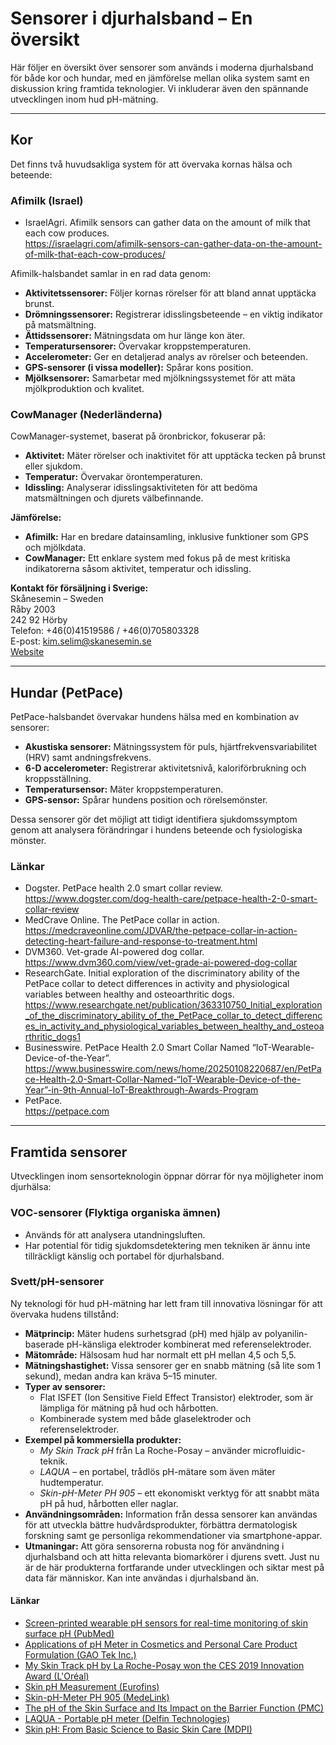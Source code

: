 # Sensorer i djurhalsband – En översikt

Här följer en översikt över sensorer som används i moderna djurhalsband för både kor och hundar, med en jämförelse mellan olika system samt en diskussion kring framtida teknologier. Vi inkluderar även den spännande utvecklingen inom hud pH-mätning.

---

## Kor

Det finns två huvudsakliga system för att övervaka kornas hälsa och beteende:

### Afimilk (Israel)
- IsraelAgri. Afimilk sensors can gather data on the amount of milk that each cow produces.  
  https://israelagri.com/afimilk-sensors-can-gather-data-on-the-amount-of-milk-that-each-cow-produces/

Afimilk-halsbandet samlar in en rad data genom:
- **Aktivitetssensorer:** Följer kornas rörelser för att bland annat upptäcka brunst.
- **Drömningssensorer:** Registrerar idisslingsbeteende – en viktig indikator på matsmältning.
- **Ättidssensorer:** Mätningsdata om hur länge kon äter.
- **Temperatursensorer:** Övervakar kroppstemperaturen.
- **Accelerometer:** Ger en detaljerad analys av rörelser och beteenden.
- **GPS-sensorer (i vissa modeller):** Spårar kons position.
- **Mjölksensorer:** Samarbetar med mjölkningssystemet för att mäta mjölkproduktion och kvalitet.

### CowManager (Nederländerna)
CowManager-systemet, baserat på öronbrickor, fokuserar på:
- **Aktivitet:** Mäter rörelser och inaktivitet för att upptäcka tecken på brunst eller sjukdom.
- **Temperatur:** Övervakar örontemperaturen.
- **Idissling:** Analyserar idisslingsaktiviteten för att bedöma matsmältningen och djurets välbefinnande.

**Jämförelse:**  
- **Afimilk:** Har en bredare datainsamling, inklusive funktioner som GPS och mjölkdata.  
- **CowManager:** Ett enklare system med fokus på de mest kritiska indikatorerna såsom aktivitet, temperatur och idissling.

**Kontakt för försäljning i Sverige:**  
Skånesemin – Sweden  
Råby 2003  
242 92 Hörby  
Telefon: +46(0)41519586 / +46(0)705803328  
E-post: kim.selim@skanesemin.se  
[Website](#)

---

## Hundar (PetPace)

PetPace-halsbandet övervakar hundens hälsa med en kombination av sensorer:
- **Akustiska sensorer:** Mätningssystem för puls, hjärtfrekvensvariabilitet (HRV) samt andningsfrekvens.
- **6-D accelerometer:** Registrerar aktivitetsnivå, kaloriförbrukning och kroppsställning.
- **Temperatursensor:** Mäter kroppstemperaturen.
- **GPS-sensor:** Spårar hundens position och rörelsemönster.

Dessa sensorer gör det möjligt att tidigt identifiera sjukdomssymptom genom att analysera förändringar i hundens beteende och fysiologiska mönster.

### Länkar
- Dogster. PetPace health 2.0 smart collar review.  
  https://www.dogster.com/dog-health-care/petpace-health-2-0-smart-collar-review
- MedCrave Online. The PetPace collar in action.  
  https://medcraveonline.com/JDVAR/the-petpace-collar-in-action-detecting-heart-failure-and-response-to-treatment.html
- DVM360. Vet-grade AI-powered dog collar.  
  https://www.dvm360.com/view/vet-grade-ai-powered-dog-collar
- ResearchGate. Initial exploration of the discriminatory ability of the PetPace collar to detect differences in activity and physiological variables between healthy and osteoarthritic dogs.  
  https://www.researchgate.net/publication/363310750_Initial_exploration_of_the_discriminatory_ability_of_the_PetPace_collar_to_detect_differences_in_activity_and_physiological_variables_between_healthy_and_osteoarthritic_dogs1
- Businesswire. PetPace Health 2.0 Smart Collar Named “IoT-Wearable-Device-of-the-Year”.  
  https://www.businesswire.com/news/home/20250108220687/en/PetPace-Health-2.0-Smart-Collar-Named-“IoT-Wearable-Device-of-the-Year”-in-9th-Annual-IoT-Breakthrough-Awards-Program
- PetPace.  
  https://petpace.com
---

## Framtida sensorer

Utvecklingen inom sensorteknologin öppnar dörrar för nya möjligheter inom djurhälsa:

### VOC-sensorer (Flyktiga organiska ämnen)
- Används för att analysera utandningsluften.
- Har potential för tidig sjukdomsdetektering men tekniken är ännu inte tillräckligt känslig och portabel för djurhalsband.

### Svett/pH-sensorer
Ny teknologi för hud pH-mätning har lett fram till innovativa lösningar för att övervaka hudens tillstånd:
- **Mätprincip:** Mäter hudens surhetsgrad (pH) med hjälp av polyanilin-baserade pH-känsliga elektroder kombinerat med referenselektroder.
- **Mätområde:** Hälsosam hud har normalt ett pH mellan 4,5 och 5,5.
- **Mätningshastighet:** Vissa sensorer ger en snabb mätning (så lite som 1 sekund), medan andra kan kräva 5–15 minuter.
- **Typer av sensorer:**  
  - Flat ISFET (Ion Sensitive Field Effect Transistor) elektroder, som är lämpliga för mätning på hud och hårbotten.
  - Kombinerade system med både glaselektroder och referenselektroder.
- **Exempel på kommersiella produkter:**
  - *My Skin Track pH* från La Roche-Posay – använder microfluidic-teknik.
  - *LAQUA* – en portabel, trådlös pH-mätare som även mäter hudtemperatur.
  - *Skin-pH-Meter PH 905* – ett ekonomiskt verktyg för att snabbt mäta pH på hud, hårbotten eller naglar.
- **Användningsområden:** Information från dessa sensorer kan användas för att utveckla bättre hudvårdsprodukter, förbättra dermatologisk forskning samt ge personliga rekommendationer via smartphone-appar.
- **Utmaningar:** Att göra sensorerna robusta nog för användning i djurhalsband och att hitta relevanta biomarkörer i djurens svett. Just nu är de här produkterna fortfarande under utvecklingen
  och siktar mest på data fär människor. Kan inte användas i djurhalsband än. 

#### Länkar
- [Screen-printed wearable pH sensors for real-time monitoring of skin surface pH (PubMed)](https://pubmed.ncbi.nlm.nih.gov/38294529/)  
- [Applications of pH Meter in Cosmetics and Personal Care Product Formulation (GAO Tek Inc.)](https://gaotek.com/applications-of-ph-meter-in-cosmetics-and-personal-care-product-formulation/)  
- [My Skin Track pH by La Roche-Posay won the CES 2019 Innovation Award (L'Oréal)](https://www.loreal.com/en/news/research-innovation/my-skin-track-ph-by-la-roche-posay-won-the-ces-2019-innovation-award/)  
- [Skin pH Measurement (Eurofins)](https://cdnmedia.eurofins.com/apac/media/601393/skin-ph-measurement.pdf)  
- [Skin-pH-Meter PH 905 (MedeLink)](https://medelink.ca/research-devices/probes/sub-page-skin-ph-meter-ph905/)  
- [The pH of the Skin Surface and Its Impact on the Barrier Function (PMC)](https://pmc.ncbi.nlm.nih.gov/articles/PMC9147059/)  
- [LAQUA - Portable pH meter (Delfin Technologies)](https://delfintech.com/products/laquaact/)  
- [Skin pH: From Basic Science to Basic Skin Care (MDPI)](https://www.mdpi.com/2072-666X/13/9/1376)  

